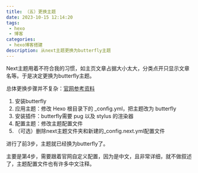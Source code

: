 ```yaml
---
title: （五）更换主题
date: 2023-10-15 12:14:20
tags:
 - hexo
 - 博客
categories:
 - hexo博客搭建
description: 从next主题更换为butterfly主题
---
```


Next主题用着不符合我的习惯，如主页文章占据大小太大，分类点开只显示文章名等。于是决定更换为butterfly主题。

总体更换步骤并不复杂：[官网参考资料](https://butterfly.js.org/posts/21cfbf15/)

1. 安装butterfly
2. 应用主题：修改 Hexo 根目录下的 _config.yml，把主题改为 butterfly
3. 安装插件：butterfly需要 pug 以及 stylus 的渲染器
4. 配置主题：修改主题配置文件
5. （可选）删除next主题文件夹和新建的_config.next.yml配置文件

进行了前3步，主题就已经换为butterfly了。

主要是第4步，需要跟着官网自定义配置，因为是中文，且非常详细，就不做叙述了，主题配置文件也有许多中文注释。
